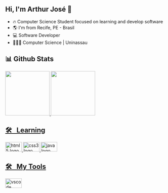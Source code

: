 ## Hi, I'm Arthur José 👊
<div style="display: inline_block"> 

</div>

- 🔥 Computer Science Student focused on learning and develop software
- 🌎 I'm from Recife, PE - Brasil
- 💻 Software Developer
- 👨🏽‍💻 Computer Science | Uninassau


## 📊 Github Stats

<div align="left">
  <a href="https://github.com/Arthurjsilva">
  <img height="140em" src="https://github-readme-stats.vercel.app/api?username=Arthurjsilva&show_icons=true&theme=dracula&include_all_commits=true&count_private=true"/>
  <img height="140em" src="https://github-readme-stats.vercel.app/api/top-langs/?username=Arthurjsilva&layout=compact&langs_count=7&theme=dracula"/>
    <br>
</div>

## 🛠 &nbsp; Learning 
<div align="left">
  <img src="https://cdn.jsdelivr.net/gh/devicons/devicon/icons/html5/html5-original.svg" height="30" width="52" alt="html5 logo"  />
<img src="https://cdn.jsdelivr.net/gh/devicons/devicon/icons/css3/css3-original.svg" height="30" width="52" alt="css3 logo"  />
 <img src="https://cdn.jsdelivr.net/gh/devicons/devicon/icons/java/java-original.svg" height="30" width="52" alt="java logo" />
 <br>
  </div>
  
 ## 🛠 &nbsp; My Tools
<img src="https://cdn.jsdelivr.net/gh/devicons/devicon/icons/vscode/vscode-original.svg" height="30" width="52" alt="vscode logo"  />
  
 

